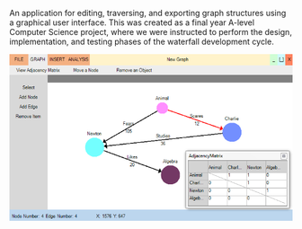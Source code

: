 An application for editing, traversing, and exporting graph structures using a graphical user interface. This was created as a final year A-level Computer Science project, where we were instructed to perform the design, implementation, and testing phases of the waterfall development cycle.

![A screenshot showcasing various features of the application](/image/figures/graphing-1.png)
